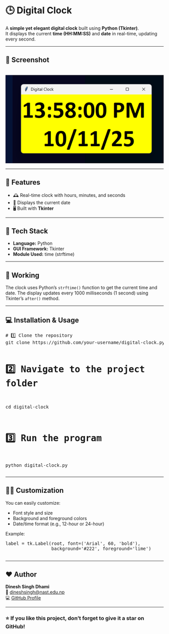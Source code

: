 <div style="text-align: left; margin-left: 10px;">

  <h1>🕒 Digital Clock</h1>

  <p>
    A <strong>simple yet elegant digital clock</strong> built using <strong>Python (Tkinter)</strong>.<br>
    It displays the current <strong>time (HH:MM:SS)</strong> and <strong>date</strong> in real-time, updating every second.
  </p>

  <hr>

  <h2>📸 Screenshot</h2>
  <p>
    <br>
    <img src="Digital%20Clock/screenshot.png" alt="Digital Clock Screenshot" width="600">

  </p>

  <hr>

  <h2>🚀 Features</h2>
  <ul>
    <li>🕰️ Real-time clock with hours, minutes, and seconds</li>
    <li>📅 Displays the current date</li>
    <li>🖥️ Built with <strong>Tkinter</strong> </li>
  </ul>

  <hr>

  <h2>🧩 Tech Stack</h2>
  <ul>
    <li><strong>Language:</strong> Python</li>
    <li><strong>GUI Framework:</strong> Tkinter</li>
    <li><strong>Module Used:</strong> time (strftime)</li>
  </ul>

  <hr>

  <h2>🧠 Working </h2>
  <p>
    The clock uses Python’s <code>strftime()</code> function to get the current time and date.
    The display updates every 1000 milliseconds (1 second) using Tkinter’s <code>after()</code> method.
  </p>

  <hr>

  <h2>💻 Installation & Usage</h2>
  <pre>
# 1️⃣ Clone the repository
git clone https://github.com/your-username/digital-clock.py.git

# 2️⃣ Navigate to the project folder
cd digital-clock

# 3️⃣ Run the program
python digital-clock.py
  </pre>

  <hr>

  <h2>🧑‍💻 Customization</h2>
  <p>You can easily customize:</p>
  <ul>
    <li>Font style and size</li>
    <li>Background and foreground colors</li>
    <li>Date/time format (e.g., 12-hour or 24-hour)</li>
  </ul>

  <p>Example:</p>
  <pre>
label = tk.Label(root, font=('Arial', 60, 'bold'),
                 background='#222', foreground='lime')
  </pre>

  <hr>

  <h2>❤️ Author</h2>
  <p>
    <strong>Dinesh Singh Dhami</strong><br>
    📧 <a href="mailto:dineshsingh@nast.edu.np">dineshsingh@nast.edu.np</a><br>
    💻 <a href="https://github.com/thecodingdhami" target="_blank">GitHub Profile</a>
  </p>

  <hr>

  <h3>⭐ If you like this project, don’t forget to give it a star on GitHub!</h3>

</div>
